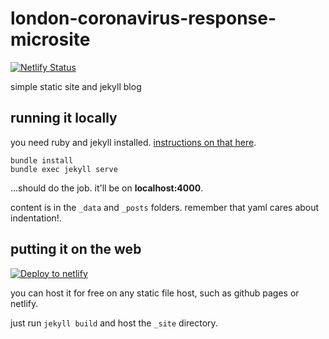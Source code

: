 # london-coronavirus-response-microsite

[![Netlify Status](https://api.netlify.com/api/v1/badges/be54ba80-d87e-4c7e-b9ab-e6488e8c7d51/deploy-status)](https://app.netlify.com/sites/sad-fermi-1a0978/deploys)

simple static site and jekyll blog

## running it locally

you need ruby and jekyll installed. [instructions on that here](https://jekyllrb.com/docs/installation/).

```
bundle install
bundle exec jekyll serve
```

...should do the job. it'll be on **localhost:4000**.

content is in the `_data` and `_posts` folders. remember that yaml cares about indentation!.

## putting it on the web

[![Deploy to netlify](https://www.netlify.com/img/deploy/button.svg)](https://app.netlify.com/start/deploy?repository=https://github.com/wearefuturegov/london-coronavirus-response-microsite)

you can host it for free on any static file host, such as github pages or netlify.

just run `jekyll build` and host the `_site` directory.

